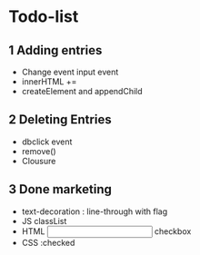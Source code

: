 # Todo-list

## 1 Adding entries

- Change event input event
- innerHTML +=
- createElement and appendChild

## 2 Deleting Entries

- dbclick event
- remove()
- Clousure


## 3 Done marketing 
- text-decoration : line-through with flag 
- JS classList 
- HTML <input> checkbox
- CSS :checked

